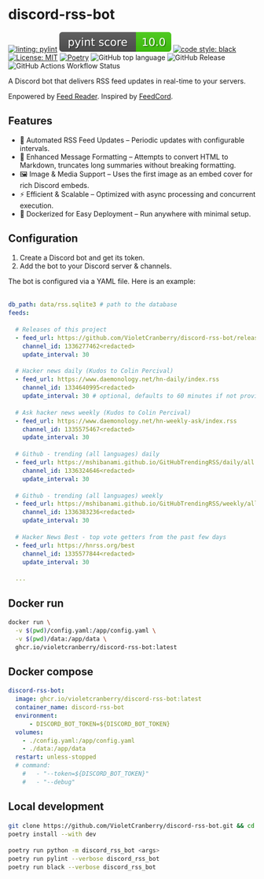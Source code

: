 # discord-rss-bot

[![linting: pylint](https://img.shields.io/badge/linting-pylint-yellowgreen)](https://github.com/pylint-dev/pylint)
[![pylint score](./.github/badges/pylint.svg)](./.github/badges/pylint.svg)
[![code style: black](https://img.shields.io/badge/code%20style-black-000000.svg)](https://github.com/psf/black)
[![License: MIT](https://img.shields.io/badge/License-MIT-yellow.svg)](https://opensource.org/licenses/MIT)
[![Poetry](https://img.shields.io/endpoint?url=https://python-poetry.org/badge/v0.json)](https://python-poetry.org/)
![GitHub top language](https://img.shields.io/github/languages/top/violetcranberry/discord-rss-bot)
![GitHub Release](https://img.shields.io/github/v/release/violetcranberry/discord-rss-bot)
![GitHub Actions Workflow Status](https://img.shields.io/github/actions/workflow/status/violetcranberry/discord-rss-bot/release.yaml)

A Discord bot that delivers RSS feed updates in real-time to your servers.

Enpowered by [Feed Reader](https://github.com/lemon24/reader). Inspired by [FeedCord](https://github.com/Qolors/FeedCord).

## Features

- 🔄 Automated RSS Feed Updates – Periodic updates with configurable intervals.
- 📜 Enhanced Message Formatting – Attempts to convert HTML to Markdown, truncates long summaries without breaking formatting.
- 🖼️ Image & Media Support – Uses the first image as an embed cover for rich Discord embeds.
- ⚡ Efficient & Scalable – Optimized with async processing and concurrent execution.
- 🐋 Dockerized for Easy Deployment – Run anywhere with minimal setup.

## Configuration

1. Create a Discord bot and get its token.
2. Add the bot to your Discord server & channels.

The bot is configured via a YAML file. Here is an example:

```yaml

db_path: data/rss.sqlite3 # path to the database
feeds:

  # Releases of this project
  - feed_url: https://github.com/VioletCranberry/discord-rss-bot/releases.atom
    channel_id: 1336277462<redacted>
    update_interval: 30

  # Hacker news daily (Kudos to Colin Percival)
  - feed_url: https://www.daemonology.net/hn-daily/index.rss
    channel_id: 1334640995<redacted>
    update_interval: 30 # optional, defaults to 60 minutes if not provided

  # Ask hacker news weekly (Kudos to Colin Percival)
  - feed_url: https://www.daemonology.net/hn-weekly-ask/index.rss
    channel_id: 1335575467<redacted>
    update_interval: 30

  # Github - trending (all languages) daily
  - feed_url: https://mshibanami.github.io/GitHubTrendingRSS/daily/all.xml
    channel_id: 1336324646<redacted>
    update_interval: 30

  # Github - trending (all languages) weekly
  - feed_url: https://mshibanami.github.io/GitHubTrendingRSS/weekly/all.xml
    channel_id: 1336383236<redacted>
    update_interval: 30

  # Hacker News Best - top vote getters from the past few days
  - feed_url: https://hnrss.org/best
    channel_id: 1335577844<redacted>
    update_interval: 30

  ...
```

## Docker run

```bash
docker run \
  -v $(pwd)/config.yaml:/app/config.yaml \
  -v $(pwd)/data:/app/data \
  ghcr.io/violetcranberry/discord-rss-bot:latest
```

## Docker compose

```yaml
discord-rss-bot:
  image: ghcr.io/violetcranberry/discord-rss-bot:latest
  container_name: discord-rss-bot
  environment:
      - DISCORD_BOT_TOKEN=${DISCORD_BOT_TOKEN}
  volumes:
    - ./config.yaml:/app/config.yaml
    - ./data:/app/data
  restart: unless-stopped
  # command:
    #   - "--token=${DISCORD_BOT_TOKEN}"
    #   - "--debug"
```

## Local development

```bash
git clone https://github.com/VioletCranberry/discord-rss-bot.git && cd discord-rss-bot
poetry install --with dev

poetry run python -m discord_rss_bot <args>
poetry run pylint --verbose discord_rss_bot
poetry run black --verbose discord_rss_bot
```
